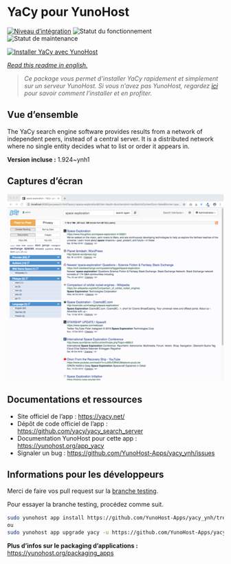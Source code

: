 <!--
N.B.: This README was automatically generated by https://github.com/YunoHost/apps/tree/master/tools/README-generator
It shall NOT be edited by hand.
-->

# YaCy pour YunoHost

[![Niveau d’intégration](https://dash.yunohost.org/integration/yacy.svg)](https://dash.yunohost.org/appci/app/yacy) ![Statut du fonctionnement](https://ci-apps.yunohost.org/ci/badges/yacy.status.svg) ![Statut de maintenance](https://ci-apps.yunohost.org/ci/badges/yacy.maintain.svg)

[![Installer YaCy avec YunoHost](https://install-app.yunohost.org/install-with-yunohost.svg)](https://install-app.yunohost.org/?app=yacy)

*[Read this readme in english.](./README.md)*

> *Ce package vous permet d’installer YaCy rapidement et simplement sur un serveur YunoHost.
Si vous n’avez pas YunoHost, regardez [ici](https://yunohost.org/#/install) pour savoir comment l’installer et en profiter.*

## Vue d’ensemble

The YaCy search engine software provides results from a network of independent peers, instead of a central server. It is a distributed network where no single entity decides what to list or order it appears in.


**Version incluse :** 1.924~ynh1

## Captures d’écran

![Capture d’écran de YaCy](./doc/screenshots/screenshot01.png)

## Documentations et ressources

* Site officiel de l’app : <https://yacy.net/>
* Dépôt de code officiel de l’app : <https://github.com/yacy/yacy_search_server>
* Documentation YunoHost pour cette app : <https://yunohost.org/app_yacy>
* Signaler un bug : <https://github.com/YunoHost-Apps/yacy_ynh/issues>

## Informations pour les développeurs

Merci de faire vos pull request sur la [branche testing](https://github.com/YunoHost-Apps/yacy_ynh/tree/testing).

Pour essayer la branche testing, procédez comme suit.

``` bash
sudo yunohost app install https://github.com/YunoHost-Apps/yacy_ynh/tree/testing --debug
ou
sudo yunohost app upgrade yacy -u https://github.com/YunoHost-Apps/yacy_ynh/tree/testing --debug
```

**Plus d’infos sur le packaging d’applications :** <https://yunohost.org/packaging_apps>